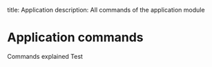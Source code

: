 title: Application 
description: All commands of the application module

# Application commands

Commands explained
Test
